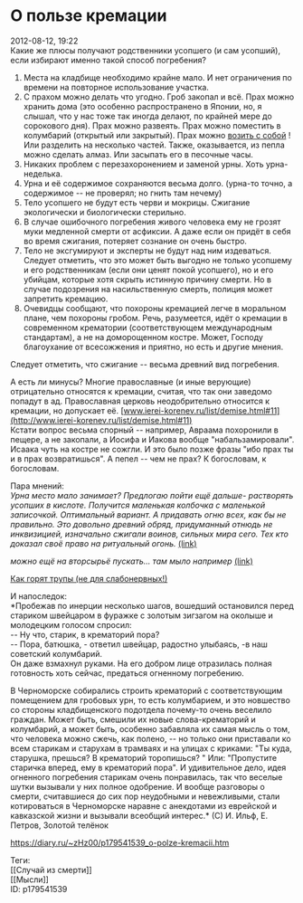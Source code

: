 О пользе кремации
==================

   
 2012-08-12, 19:22   
  Какие же плюсы получают родственники усопшего (и сам усопший), если избирают именно такой способ погребения?   
   
 1. Места на кладбище необходимо крайне мало. И нет ограничения по времени на повторное использование участка.   
 2. С прахом можно делать что угодно. Гроб закопал и всё. Прах можно хранить дома (это особенно распространено в Японии, но, я слышал, что у нас тоже так иногда делают, по крайней мере до сорокового дня). Прах можно развеять. Прах можно поместить в колумбарий (открытый или закрытый). Прах можно  [возить с собой](http://fanread.ru/book/705157/?page=1)  ! Или разделить на несколько частей. Также, оказывается, из пепла можно сделать алмаз. Или засыпать его в песочные часы.   
 3. Никаких проблем с перезахоронением и заменой урны. Хоть урна-неделька.   
 4. Урна и её содержимое сохраняются весьма долго. (урна-то точно, а содержимое -- не проверял; но гнить там нечему)   
 5. Тело усопшего не будут есть черви и мокрицы. Сжигание экологически и биологически стерильно.   
 6. В случае ошибочного погребения живого человека ему не грозят муки медленной смерти от асфиксии. А даже если он придёт в себя во время сжигания, потеряет сознание он очень быстро.   
 7. Тело не эксгумируют и эксперты не будут над ним издеваться. Следует отметить, что это может быть выгодно не только усопшему и его родственникам (если они ценят покой усопшего), но и его убийцам, которые хотя скрыть истинную причину смерти. Но в случае подозрения на насильственную смерть, полиция может запретить кремацию.   
 8. Очевидцы сообщают, что похороны кремацией легче в моральном плане, чем похороны гробом. Речь, разумеется, идёт о кремации в современном крематории (соответствующем международным стандартам), а не на доморощенном костре. Может, Господу благоухание от всесожжения и приятно, но есть и другие мнения.   
   
 Следует отметить, что сжигание -- весьма древний вид погребения.   
   
 А есть ли минусы? Многие православные (и иные верующие) отрицательно относятся к кремации, считая, что так они заведомо попадут в ад. Православная церковь неодобрительно относится к кремации, но допускает её.  [www.ierei-korenev.ru/list/demise.html#11](http://www.ierei-korenev.ru/list/demise.html#11)    
 Кстати вопрос весьма спорный -- например, Авраама похоронили в пещере, а не закопали, а Иосифа и Иакова вообще "набальзамировали". Исаака чуть на костре не сожгли. И это было позже фразы "ибо прах ты и в прах возвратишься". А пепел -- чем не прах? К богословам, к богословам.   
   
 Пара мнений:   
  *Урна место мало занимает? Предлогаю пойти ещё дальше- растворять усопших в кислоте. Получится маленькая колбочка с маленькой записочкой. Оптимальный вариант. А придавать огню всех, как бы не правильно. Это довольно древний обряд, придуманный отнюдь не инквизицией, изначально сжигали воинов, сильных мира сего. Тех кто доказал своё право на ритуальный огонь.*   [(link)](http://alonely.ru/viewtopic.php?id=2147#p87224)    
   
  *можно ещё на вторсырьё пускать... там мыло например*   [(link)](http://alonely.ru/viewtopic.php?id=2147#p87242)    
   
  [Как горят трупы (не для слабонервных!)](http://www.requiem.ru/history/doc128/)    
   
 И напоследок:   
  *Пробежав по инерции несколько шагов, вошедший остановился перед стариком швейцаром в фуражке с золотым зигзагом на околыше и молодецким голосом спросил:   
 -- Ну что, старик, в крематорий пора?   
 -- Пора, батюшка, - ответил швейцар, радостно улыбаясь, -в наш советский колумбарий.   
 Он даже взмахнул руками. На его добром лице отразилась полная готовность хоть сейчас, предаться огненному погребению.   
   
 В Черноморске собирались строить крематорий с соответствующим помещением для гробовых урн, то есть колумбарием, и это новшество со стороны кладбищенского подотдела почему-то очень веселило граждан. Может быть, смешили их новые слова-крематорий и колумбарий, а может быть, особенно забавляла их самая мысль о том, что человека можно сжечь, как полено, -- но только они приставали ко всем старикам и старухам в трамваях и на улицах с криками: "Ты куда, старушка, прешься? В крематорий торопишься? " Или: "Пропустите старичка вперед, ему в крематорий пора". И удивительное дело, идея огненного погребения старикам очень понравилась, так что веселые шутки вызывали у них полное одобрение. И вообще разговоры о смерти, считавшиеся до сих пор неудобными и невежливыми, стали котироваться в Черноморске наравне с анекдотами из еврейской и кавказской жизни и вызывали всеобщий интерес.*  (С) И. Ильф, Е. Петров, Золотой телёнок   
    
 <https://diary.ru/~zHz00/p179541539_o-polze-kremacii.htm>   
   
 Теги:   
 [[Случай из смерти]]   
 [[Мысли]]   
 ID: p179541539